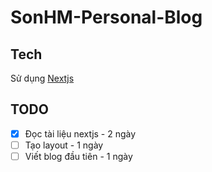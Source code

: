 # SonHM-Personal-Blog

## Tech

Sử dụng [Nextjs]()
## TODO

- [x] Đọc tài liệu nextjs - 2 ngày
- [ ] Tạo layout - 1 ngày
- [ ] Viết blog đầu tiên - 1 ngày